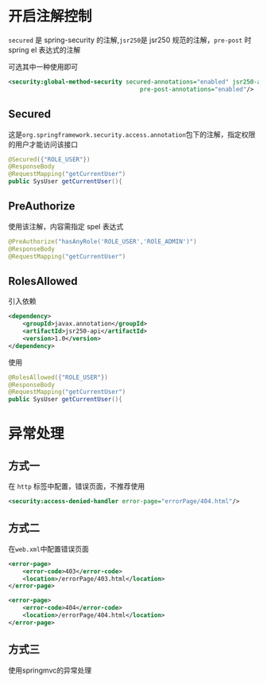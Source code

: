 # 开启注解控制

`secured` 是 spring-security 的注解,`jsr250`是 jsr250 规范的注解，`pre-post` 时 spring el 表达式的注解

可选其中一种使用即可

```xml
<security:global-method-security secured-annotations="enabled" jsr250-annotations="enabled"
                                     pre-post-annotations="enabled"/>
```

## Secured

这是`org.springframework.security.access.annotation`包下的注解，指定权限的用户才能访问该接口

```java
@Secured({"ROLE_USER"})
@ResponseBody
@RequestMapping("getCurrentUser")
public SysUser getCurrentUser(){
```

## PreAuthorize 

使用该注解，内容需指定 spel 表达式

```java
@PreAuthorize("hasAnyRole('ROLE_USER','ROlE_ADMIN')")
@ResponseBody
@RequestMapping("getCurrentUser")
```

## RolesAllowed

引入依赖

```xml
<dependency>
    <groupId>javax.annotation</groupId>
    <artifactId>jsr250-api</artifactId>
    <version>1.0</version>
</dependency>
```

使用

```java
@RolesAllowed({"ROLE_USER"})
@ResponseBody
@RequestMapping("getCurrentUser")
public SysUser getCurrentUser(){
```



# 异常处理

## 方式一

在 `http` 标签中配置，错误页面，不推荐使用

```xml
<security:access-denied-handler error-page="errorPage/404.html"/>
```

## 方式二

在`web.xml`中配置错误页面

```xml
<error-page>
    <error-code>403</error-code>
    <location>/errorPage/403.html</location>
</error-page>

<error-page>
    <error-code>404</error-code>
    <location>/errorPage/404.html</location>
</error-page>
```

## 方式三

使用springmvc的异常处理